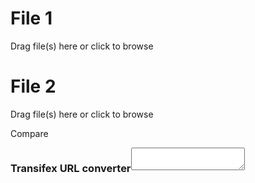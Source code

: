 <div class="content">

  <div class="file file1">
    <h1>File 1</h1>
    <div class="drag" id="drag1">
      <p class="center top40" id="filename1">Drag file(s) here or click to browse</p>
      <input id="fileinput1" name="fileinput1" style="display: none;" type="file" multiple>
    </div>
  </div>

  <div class="file file2">
    <h1>File 2</h1>
    <div class="drag" id="drag2">
      <p class="center top40" id="filename2">Drag file(s) here or click to browse</p>
      <input id="fileinput2" name="fileinput2" style="display: none;" type="file" multiple>
    </div>
  </div>

  <div class="button" id="compare">
    <p class="center top25">Compare</p>
  </div>
  <div class="message" id="message"></div>

  <!-- Reference:
  https://dianxnao.com/htmljs%EF%BC%9Atextarea%E3%82%BF%E3%82%B0%E3%82%92%E4%BD%BF%E3%81%A3%E3%81%A6%E3%83%96%E3%83%A9%E3%82%A6%E3%82%B6%E3%82%92%E3%82%BF%E3%83%BC%E3%83%9F%E3%83%8A%E3%83%AB%E9%A2%A8%E3%81%AB%E8%A3%85/#toc5 -->
  <div class="converter">
    <h3 style="float: left;">Transifex URL converter</h3>
    <textarea class="terminal" id="terminal" spellcheck="false"></textarea>
  </div>

</div>

<script src="script.js" type="text/javascript" charset="utf-8" async defer></script>
<script src="converter.js" type="text/javascript" charset="utf-8" async defer></script>